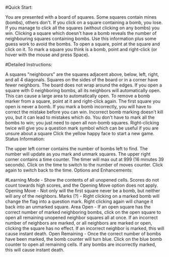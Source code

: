 #Quick Start:

You are presented with a board of squares. Some squares contain mines (bombs), others don't. If you click on a square containing a bomb, you lose. If you manage to click all the squares (without clicking on any bombs) you win.
Clicking a square which doesn't have a bomb reveals the number of neighbouring squares containing bombs. Use this information plus some guess work to avoid the bombs.
To open a square, point at the square and click on it. To mark a square you think is a bomb, point and right-click (or hover with the mouse and press Space).


#Detailed Instructions:

A squares "neighbours" are the squares adjacent above, below, left, right, and all 4 diagonals. Squares on the sides of the board or in a corner have fewer neighbors. The board does not wrap around the edges.
If you open a square with 0 neighboring bombs, all its neighbors will automatically open. This can cause a large area to automatically open.
To remove a bomb marker from a square, point at it and right-click again.
The first square you open is never a bomb.
If you mark a bomb incorrectly, you will have to correct the mistake before you can win. Incorrect bomb marking doesn't kill you, but it can lead to mistakes which do.
You don't have to mark all the bombs to win; you just need to open all non-bomb squares.
Right-clicking twice will give you a question mark symbol which can be useful if you are unsure about a square
Click the yellow happy face to start a new game.
Status Information:

The upper left corner contains the number of bombs left to find. The number will update as you mark and unmark squares.
The upper right corner contains a time counter. The timer will max out at 999 (16 minutes 39 seconds).
Click on the time to switch to the number of moves counter. Click again to switch back to the time.
Options and Enhancements:


#Learning Mode - Show the contents of all unopened cells. Scores do not count towards high scores, and the Opening Move option does not apply.
Opening Move - Not only will the first square never be a bomb, but neither will any of the neighbors.
Marks (?) - Right clicking on a marked bomb will change the flag into a question mark. Right clicking again will change it back into an unmarked square.
Area Open - If an open square has the correct number of marked neighboring bombs, click on the open square to open all remaining unopened neighbor squares all at once. If an incorrect number of neighbors are marked, or all neighbors are marked or open, clicking the square has no effect. If an incorrect neighbor is marked, this will cause instant death.
Open Remaining - Once the correct number of bombs have been marked, the bomb counter will turn blue. Click on the blue bomb counter to open all remaining cells. If any bombs are incorrectly marked, this will cause instant death.
